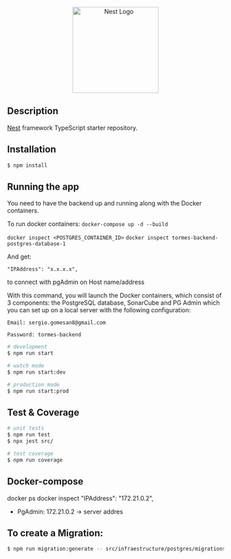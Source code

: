 <p align="center">
  <a href="http://nestjs.com/" target="blank"><img src="https://nestjs.com/img/logo-small.svg" width="200" alt="Nest Logo" /></a>
</p>

[circleci-image]: https://img.shields.io/circleci/build/github/nestjs/nest/master?token=abc123def456
[circleci-url]: https://circleci.com/gh/nestjs/nest

## Description

[Nest](https://github.com/nestjs/nest) framework TypeScript starter repository.

## Installation

```bash
$ npm install
```

## Running the app

You need to have the backend up and running along with the Docker containers.

To run docker containers:
`docker-compose up -d --build`

`docker inspect <POSTGRES_CONTAINER_ID>`
`docker inspect tormes-backend-postgres-database-1`

And get:

`"IPAddress": "x.x.x.x",`

to connect with pgAdmin on Host name/address

With this command, you will launch the Docker containers, which consist of 3 components: the PostgreSQL database, SonarCube and PG Admin which you can set up on a local server with the following configuration:

`Email: sergio.gomesan8@gmail.com`

`Password: tormes-backend`


```bash
# development
$ npm run start

# watch mode
$ npm run start:dev

# production mode
$ npm run start:prod
```

## Test & Coverage

```bash
# unit tests
$ npm run test
$ npx jest src/ 

# test coverage
$ npm run coverage
```



## Docker-compose
docker ps
docker inspect <Container-ID>
"IPAddress": "172.21.0.2",

- PgAdmin: 172.21.0.2 -> server addres


## To create a Migration:

```bash
$ npm run migration:generate -- src/infraestructure/postgres/migrations/product/NombreDeLaMigracion
```